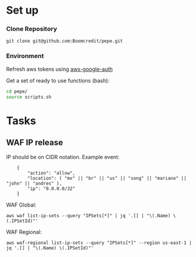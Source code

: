 # Set up

### Clone Repository

```
git clone git@github.com:Boomcredit/pepe.git
```

### Environment

Refresh aws tokens using [aws-google-auth](https://github.com/Boomcredit/boomcredit-devops/wiki/Sign-in-to-AWS-using-GSuite-credentials)

Get a set of ready to use functions (bash):
```bash
cd pepe/
source scripts.sh
```

# Tasks

## WAF IP release

IP should be on CIDR notation. Example event:
```
    {
        "action": "allow",
        "location": ( "mx" || "br" || "us" || "song" || "mariano" || "john" || "andres" ),
        "ip": "0.0.0.0/32" 
    }

```

WAF Global: 

`aws waf list-ip-sets --query "IPSets[*]" | jq '.[] | "\(.Name) \(.IPSetId)"'`

WAF Regional: 

`aws waf-regional list-ip-sets --query "IPSets[*]" --region us-east-1 | jq '.[] | "\(.Name) \(.IPSetId)"'`

